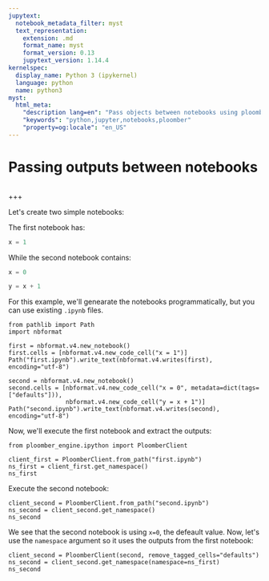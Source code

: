 ```yaml
---
jupytext:
  notebook_metadata_filter: myst
  text_representation:
    extension: .md
    format_name: myst
    format_version: 0.13
    jupytext_version: 1.14.4
kernelspec:
  display_name: Python 3 (ipykernel)
  language: python
  name: python3
myst:
  html_meta:
    "description lang=en": "Pass objects between notebooks using ploomber-engine"
    "keywords": "python,jupyter,notebooks,ploomber"
    "property=og:locale": "en_US"
---
```


# Passing outputs between notebooks

```{versionadded} 0.0.22

```

+++

Let's create two simple notebooks:

The first notebook has:

```python
x = 1
```

While the second notebook contains:

```python
x = 0

y = x + 1
```

For this example, we'll genearate the notebooks programmatically, but you can use existing `.ipynb` files.

```{code-cell} ipython3
from pathlib import Path
import nbformat

first = nbformat.v4.new_notebook()
first.cells = [nbformat.v4.new_code_cell("x = 1")]
Path("first.ipynb").write_text(nbformat.v4.writes(first), encoding="utf-8")

second = nbformat.v4.new_notebook()
second.cells = [nbformat.v4.new_code_cell("x = 0", metadata=dict(tags=["defaults"])),
                nbformat.v4.new_code_cell("y = x + 1")]
Path("second.ipynb").write_text(nbformat.v4.writes(second), encoding="utf-8")
```

Now, we'll execute the first notebook and extract the outputs:

```{code-cell} ipython3
from ploomber_engine.ipython import PloomberClient

client_first = PloomberClient.from_path("first.ipynb")
ns_first = client_first.get_namespace()
ns_first
```

Execute the second notebook:

```{code-cell} ipython3
client_second = PloomberClient.from_path("second.ipynb")
ns_second = client_second.get_namespace()
ns_second
```

We see that the second notebook is using `x=0`, the defeault value. Now, let's use the `namespace` argument so it uses the outputs from the first notebook:

```{code-cell} ipython3
client_second = PloomberClient(second, remove_tagged_cells="defaults")
ns_second = client_second.get_namespace(namespace=ns_first)
ns_second
```
